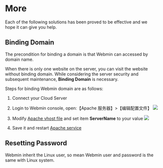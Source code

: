 # More

Each of the following solutions has been proved to be effective and we hope it can give you help.

## Binding Domain

The precondition for binding a domain is that Webmin can accessed by domain name.

When there is only one website on the server, you can visit the website without binding domain. While considering the server security and subsequent maintenance, **Binding Domain** is necessary.

Steps for binding Webmin domain are as follows:

1. Connect your Cloud Server

2. Login to Webmin console, open:【Apache 服务器】>【编辑配置文件】
   ![](https://libs.websoft9.com/Websoft9/DocsPicture/en/webmin/webmin-confapache001-websoft9.png)

3. Modify [Apache vhost file](/stack-components.md#apache) and set item **ServerName** to your value
   ![](https://libs.websoft9.com/Websoft9/DocsPicture/en/webmin/webmin-confapache002-websoft9.png)

4. Save it and restart [Apache service](/admin-services.md#apache)

## Resetting Password

Webmin inherit the Linux user, so mean Webmin user and password is the same with Linux system.